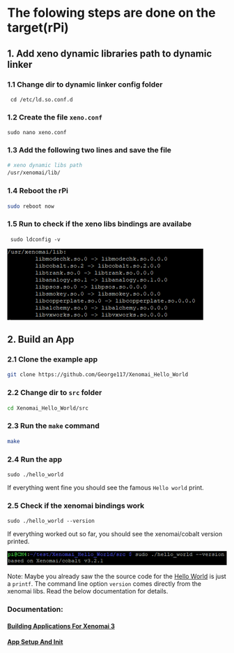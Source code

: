 # The folowing steps are done on the target(rPi)
## 1. Add xeno dynamic libraries path to dynamic linker

### 1.1 Change dir to dynamic linker config folder
```
 cd /etc/ld.so.conf.d
```

### 1.2 Create the file ``xeno.conf``
```
sudo nano xeno.conf
```
### 1.3 Add the following two lines and save the file
```bash
# xeno dynamic libs path
/usr/xenomai/lib/
```

### 1.4 Reboot the rPi
```bash
sudo reboot now
```

### 1.5 Run to check if the xeno libs bindings are availabe
```
 sudo ldconfig -v
```

![bindings](assets/images/4/xeno_libs_bindings.png)

## 2. Build an App
### 2.1 Clone the example app
```bash
git clone https://github.com/George117/Xenomai_Hello_World
```

### 2.2 Change dir to ``src`` folder
```bash
cd Xenomai_Hello_World/src
```

### 2.3 Run the ``make`` command
```bash
make
```

### 2.4 Run the app
```
sudo ./hello_world
```
If everything went fine you should see the famous ``Hello world`` print.

### 2.5 Check if the xenomai bindings work
```
sudo ./hello_world --version
```

If everything worked out so far, you should see the xenomai/cobalt version printed.

![version](assets/images/4/xeno_app_version.png)

Note:
Maybe you already saw the the source code for the [Hello World](https://github.com/George117/Xenomai_Hello_World/blob/main/src/hello_world.c) is just a ``printf``. The command line option ``version`` comes directly from the xenomai libs. Read the below documentation for details.

### Documentation:
#### [Building Applications For Xenomai 3](https://source.denx.de/Xenomai/xenomai/-/wikis/Building_Applications_For_Xenomai_3)
#### [App Setup And Init](https://source.denx.de/Xenomai/xenomai/-/wikis/App_Setup_And_Init)
